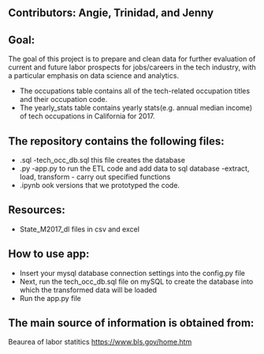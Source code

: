 ## Contributors: Angie, Trinidad, and Jenny

## Goal:
The goal of this project is to prepare and clean data for further evaluation of current and future labor prospects for jobs/careers in the tech industry, with a particular emphasis on data science and analytics.

* The occupations table contains all of the tech-related occupation titles and their occupation code.
* The yearly_stats table contains yearly stats(e.g. annual median income) of tech occupations in California for 2017.

## The repository contains the following files:
* .sql
    -tech_occ_db.sql this file creates the database
* .py
    -app.py to run the ETL code and add data to sql database
    -extract, load, transform - carry out specified functions
* .ipynb
    ook versions that we prototyped the code.

## Resources:
* State_M2017_dl files in csv and excel

## How to use app:
* Insert your mysql database connection settings into the config.py file
* Next, run the tech_occ_db.sql file on mySQL to create the database into which the transformed data will be loaded
* Run the app.py file

## The main source of information is obtained from:
Beaurea of labor statitics
https://www.bls.gov/home.htm

